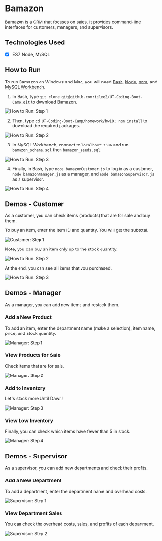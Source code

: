 # Bamazon
Bamazon is a CRM that focuses on sales. It provides command-line interfaces for customers, managers, and supervisors.


## Technologies Used
- [x] ES7, Node, MySQL


## How to Run
To run Bamazon on Windows and Mac, you will need [Bash](https://git-scm.com/downloads/), [Node](https://nodejs.org/en/), [npm](https://www.npmjs.com/get-npm?utm_source=house&utm_medium=homepage&utm_campaign=free%20orgs&utm_term=Install%20npm), and [MySQL Workbench](https://dev.mysql.com/downloads/workbench/).

1. In Bash, type `git clone git@github.com:ijlee2/UT-Coding-Boot-Camp.git` to download Bamazon.

![How to Run: Step 1](images/how_to_run_step1.png?raw=true)

2. Then, type `cd UT-Coding-Boot-Camp/homework/hw10; npm install` to download the required packages.

![How to Run: Step 2](images/how_to_run_step2.png?raw=true)

3. In MySQL Workbench, connect to `localhost:3306` and run `bamazon_schema.sql` then `bamazon_seeds.sql`.

![How to Run: Step 3](images/how_to_run_step3.png?raw=true)

4. Finally, in Bash, type `node bamazonCustomer.js` to log in as a customer, `node bamazonManager.js` as a manager, and `node bamazonSupervisor.js` as a supervisor.

![How to Run: Step 4](images/how_to_run_step4.png?raw=true)


## Demos - Customer

As a customer, you can check items (products) that are for sale and buy them.

To buy an item, enter the item ID and quantity. You will get the subtotal.

![Customer: Step 1](images/customer_step1.png?raw=true)

Note, you can buy an item only up to the stock quantity.

![How to Run: Step 2](images/customer_step2.png?raw=true)

At the end, you can see all items that you purchased.

![How to Run: Step 3](images/customer_step3.png?raw=true)


## Demos - Manager

As a manager, you can add new items and restock them.

### Add a New Product

To add an item, enter the department name (make a selection), item name, price, and stock quantity.

![Manager: Step 1](images/manager_step1.png?raw=true)

### View Products for Sale

Check items that are for sale.

![Manager: Step 2](images/manager_step2.png?raw=true)

### Add to Inventory

Let's stock more Until Dawn!

![Manager: Step 3](images/manager_step3.png?raw=true)

### View Low Inventory

Finally, you can check which items have fewer than 5 in stock.

![Manager: Step 4](images/manager_step4.png?raw=true)


## Demos - Supervisor

As a supervisor, you can add new departments and check their profits.

### Add a New Department

To add a department, enter the department name and overhead costs.

![Supervisor: Step 1](images/supervisor_step1.png?raw=true)

### View Department Sales

You can check the overhead costs, sales, and profits of each department.

![Supervisor: Step 2](images/supervisor_step2.png?raw=true)
